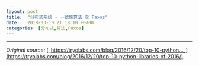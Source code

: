 ```yaml
---
layout: post
title:  "分布式系统 - 一致性算法 之 Paxos"
date:   2018-03-10 21:18:10 +0700
categories: [分布式,算法,Paxos]
---
```



----------------

_Original source:_ [_https://tryolabs.com/blog/2016/12/20/top-10-python..._](https://tryolabs.com/blog/2016/12/20/top-10-python-libraries-of-2016/)
